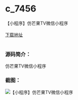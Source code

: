 # c_7456
【小程序】仿芒果TV微信小程序
<br/></br>
[下载地址](https://www.uuid2.com/7456.html "下载地址")
<br/></br>
<h3>源码简介：</h3>
<p>仿芒果TV微信小程序<p>
<h3>截图：</h3>
<img src="https://www.uuid2.com/wp-content/uploads/img/uimage/92641631584579.gif" alt="【小程序】仿芒果TV微信小程序">
